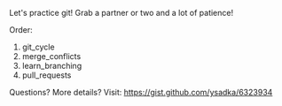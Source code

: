 Let's practice git! Grab a partner or two and a lot of patience!

Order:

1) git_cycle  
2) merge_conflicts  
3) learn_branching  
4) pull_requests  

Questions? More details? Visit:
https://gist.github.com/ysadka/6323934
